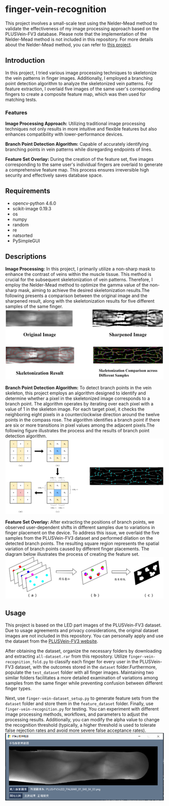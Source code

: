 # finger-vein-recognition
This project involves a small-scale test using the Nelder-Mead method to validate the effectiveness of my image processing approach based on the PLUSVein-FV3 database. Please note that the implementation of the Nelder-Mead method is not included in this repository. For more details about the Nelder-Mead method, you can refer to [this project](https://github.com/yahfou/Nelder-Mead-method_python-version).
## Introduction
In this project, I tried various image processing techniques to skeletonize the vein patterns in finger images. Additionally, I employed a branching point detection algorithm to analyze the skeletonized vein patterns. For feature extraction, I overlaid five images of the same user's corresponding fingers to create a composite feature map, which was then used for matching tests.
### Features
**Image Processing Approach:** Utilizing traditional image processing techniques not only results in more intuitive and flexible features but also enhances compatibility with lower-performance devices.

**Branch Point Detection Algorithm:** Capable of accurately identifying branching points in vein patterns while disregarding endpoints of lines.

**Feature Set Overlay:** During the creation of the feature set, five images corresponding to the same user's individual fingers are overlaid to generate a comprehensive feature map. This process ensures irreversible high security and effectively saves database space.
## Requirements
* opencv-python 4.6.0
* scikit-image 0.19.3
* os
* numpy
* random
* re
* natsorted
* PySimpleGUI
## Descriptions
**Image Processing:** In this project, I primarily utilize a non-sharp mask to enhance the contrast of veins within the muscle tissue. This method is crucial for the subsequent skeletonization of vein patterns. Therefore, I employ the Nelder-Mead method to optimize the gamma value of the non-sharp mask, aiming to achieve the desired skeletonization results.The following presents a comparison between the original image and the sharpened result, along with the skeletonization results for five different samples of the same finger.
![imageprocess](sample/imageprocess.png)

**Branch Point Detection Algorithm:** To detect branch points in the vein skeleton, this project employs an algorithm designed to identify and determine whether a pixel in the skeletonized image corresponds to a branch point. The algorithm operates by iterating over each pixel with a value of 1 in the skeleton image. For each target pixel, it checks the neighboring eight pixels in a counterclockwise direction around the twelve points in the compass rose. The algorithm identifies a branch point if there are six or more transitions in pixel values among the adjacent pixels.The following figure illustrates the process and the results of branch point detection algorithm.
![Branch Point Detection Algorithm](sample/Branch_Point_Detection_Algorithm.png)

**Feature Set Overlay:** After extracting the positions of branch points, we observed user-dependent shifts in different samples due to variations in finger placement on the device. To address this issue, we overlaid the five samples from the PLUSVein-FV3 dataset and performed dilation on the detected branch points. The resulting square region represents the spatial variation of branch points caused by different finger placements. The diagram below illustrates the process of creating the feature set.
![Feature_Set_Overlay](sample/Feature_Set_Overlay.png)
## Usage
This project is based on the LED part images of the PLUSVein-FV3 dataset. Due to usage agreements and privacy considerations, the original dataset images are not included in this repository. You can personally apply and use the dataset from the [PLUSVein-FV3 website](https://wavelab.at/sources/PLUSVein-FV3/).

After obtaining the dataset, organize the necessary folders by downloading and extracting `all-dataset.rar` from this repository. Utilize `finger-vein-recognition_fold.py` to classify each finger for every user in the PLUSVein-FV3 dataset, with the outcomes stored in the `dataset` folder.Furthermore, populate the `test_dataset` folder with all finger images. Maintaining two similar folders facilitates a more detailed examination of variations among samples from the same finger while preventing confusion between different finger types.

Next, use `finger-vein-dataset_setup.py` to generate feature sets from the `dataset` folder and store them in the `feature_dataset` folder. Finally, use `finger-vein-recognition.py` for testing. You can experiment with different image processing methods, workflows, and parameters to adjust the processing results. Additionally, you can modify the alpha value to change the recognition threshold (typically, a higher threshold is used to tolerate false rejection rates and avoid more severe false acceptance rates).
![GUI](sample/GUI.png)
